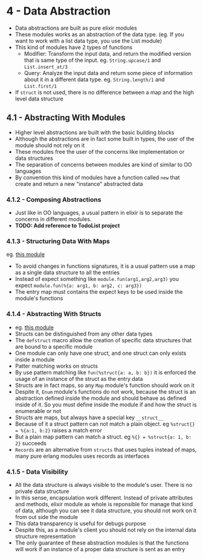 # 4 - Data Abstraction

- Data abstractions are built as pure elixir modules
- These modules works as an abstraction of the data type. (eg. If you want to work with a list data type, you use the List module)
- This kind of modules have 2 types of functions
  - Modifier: Transform the input data, and return the modified version that is same type of the input. eg. `String.upcase/1` and `List.insert_at/3`
  - Query: Analyze the input data and return some piece of information about it in a different data type. eg. `String.length/1` and `List.first/1`
- If `struct` is not used, there is no difference between a map and the high level data structure

## 4.1 - Abstracting With Modules

- Higher level abstractions are built with the basic building blocks
- Although the abstractions are in fact some built in types, the user of the module should not rely on it
- These modules free the user of the concerns like implementation or data structures
- The separation of concerns between modules are kind of similar to OO languages
- By convention this kind of modules have a function called `new` that create and return a new "instance" abstracted data

### 4.1.2 - Composing Abstractions

- Just like in OO languages, a usual pattern in elixir is to separate the concerns in different modules.
- **TODO: Add reference to TodoList project**

### 4.1.3 - Structuring Data With Maps

eg. [this module](Chapter4.Fraction.html#content)

- To avoid changes in functions signatures, it is a usual pattern use a map as a single data structure to all the entries
- Instead of expect something like `module.fun(arg1,arg2,arg3)` you expect `module.fun(%{a: arg1, b: arg2, c: arg3})`
- The entry map must contains the expect keys to be used inside the module's functions

### 4.1.4 - Abstracting With Structs

- eg. [this module](Chapter4.Fraction.html#content)
- Structs can be distinguished from any other data types
- The `defstruct` macro allow the creation of specific data structures that are bound to a specific module
- One module can only have one struct, and one struct can only exists inside a module
- Patter matching works on structs
- By use pattern matching like `fun(%struct{a: a, b: b})` it is enforced the usage of an instance of the struct as the entry data
- Structs are in fact maps, so any `Map` module's function should work on it
- Despite it, `Enum` module's functions do not work, because the struct is an abstraction defined inside the module and should behave as defined inside of it. So you must define inside the module if and how the struct is enumerable or not
- Structs are maps, but always have a special key `__struct__`
- Because of it a struct pattern can not match a plain object. eg `%struct{} = %{a:1, b:2}` raises a match error
- But a plain map pattern can match a struct. eg `%{} = %struct{a: 1, b: 2}` succeeds
- `Records` are an alternative from `structs` that uses tuples instead of maps, many pure erlang modules uses records as interfaces

### 4.1.5 - Data Visibility

- All the data structure is always visible to the module's user. There is no private data structure
- In this sense, encapsulation work different. Instead of private attributes and methods, elixir module as whole is reponsible for manage that kind of data, although you can see it data structure, you should not work on it from out side the module
- This data transparency is useful for debugs purpose
- Despite this, as a module's client you should not rely on the internal data structure representation
- The only guarantee of these abstraction modules is that the functions will work if an instance of a proper data structure is sent as an entry
